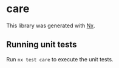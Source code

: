 # care

This library was generated with [Nx](https://nx.dev).

## Running unit tests

Run `nx test care` to execute the unit tests.
